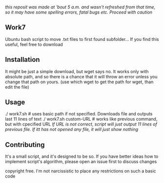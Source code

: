 *this reposit was made at 'bout 5 a.m. and wasn't refreshed from that time, so it may have some spelling  errors, fatal bugs etc. Proceed with caution*

## Work7

Ubuntu bash script to move .txt files to first found subfolder... If you find this useful, feel free to download

## Installation

It might be just a simple download, but wget says no. It works only with absolute path, and so there is a chance that it will throw an error unless you change that path on yours. (use which wget to get the path for wget, than edit the file)


## Usage

./ work7.sh # uses basic path if not specified. Downloads file and outputs last 11 lines of text
./ work7.sh custom-URL # works like previous command, but with cpecified URL
*If URL is not correct, script will just output 11 lines of previous file. If itt has not opened any file, it will just show nothing*

## Contributing
It's a small script, and it's designed to be so. If you have better ideas how to implement script's algorithm, please open an issue first to discuss changes


copyright free. I'm not narcissistic to place any restrictions on such a basic code
